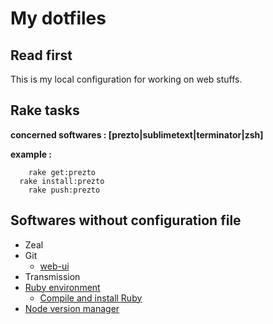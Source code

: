 # My dotfiles

## Read first

This is my local configuration for working on web stuffs.

## Rake tasks

__concerned softwares : [prezto|sublimetext|terminator|zsh]__

__example :__

```shell
	rake get:prezto
  rake install:prezto
	rake push:prezto
```

## Softwares without configuration file

* Zeal
* Git
  * [web-ui](https://github.com/alberthier/git-webui)
* Transmission
* [Ruby environment](https://github.com/sstephenson/rbenv)
  * [Compile and install Ruby](https://github.com/sstephenson/ruby-build)
* [Node version manager](https://github.com/creationix/nvm)